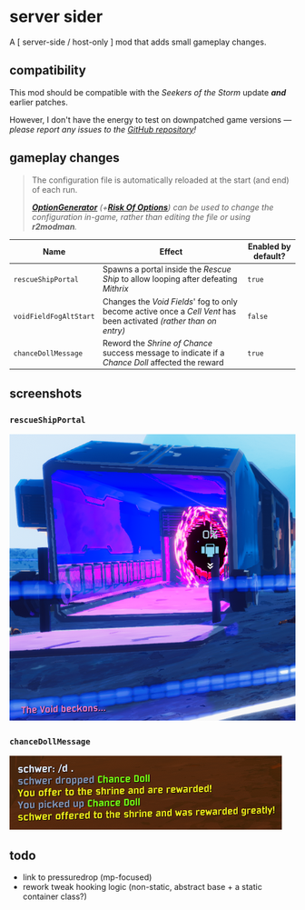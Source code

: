 # server sider

A \[ server-side / host-only \] mod that adds small gameplay changes.

## compatibility
This mod should be compatible with the *Seekers of the Storm* update ***and*** earlier patches.

However, I don't have the energy to test on downpatched game versions *— please report any issues to the [GitHub repository](https://github.com/itsschwer/ror2-serversider/issues)!*

## gameplay changes

> The configuration file is automatically reloaded at the start (and end) of each run.
>
> *[***OptionGenerator***](https://thunderstore.io/package/6thmoon/OptionGenerator/) *(+[***Risk Of Options***](https://thunderstore.io/package/Rune580/Risk_Of_Options/))* can be used to change the configuration in-game, rather than editing the file or using **r2modman**.*

Name | Effect | Enabled by default?
---    | ---    | ---
`rescueShipPortal` | Spawns a portal inside the *Rescue Ship* to allow looping after defeating *Mithrix*  | `true`
`voidFieldFogAltStart` | Changes the *Void Fields*' fog to only become active once a *Cell Vent* has been activated *(rather than on entry)* | `false`
`chanceDollMessage` | Reword the *Shrine of Chance* success message to indicate if a *Chance Doll* affected the reward | `true`

## screenshots

### `rescueShipPortal`
![rescue ship portal sample screenshot](https://github.com/itsschwer/ror2-serversider/blob/main/xtra/demo-rescue-ship-portal.png?raw=true)

### `chanceDollMessage`
![chance doll message sample screenshot](https://github.com/itsschwer/ror2-serversider/blob/main/xtra/demo-chance-doll-message.png?raw=true)

<!--
## see also

- [Artifactor](https://thunderstore.io/package/itsschwer/Artifactor/) <sup>[*src*](https://github.com/itsschwer/ror2-artifactor)</sup> — turns `rescueShipPortal` into an *Artifact*
-->

## todo
- link to pressuredrop (mp-focused)
- rework tweak hooking logic (non-static, abstract base + a static container class?)
